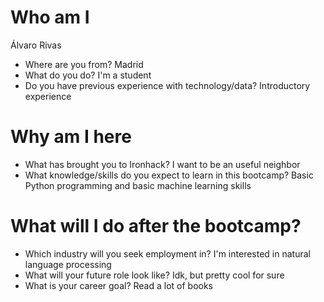 # Who am I
Álvaro Rivas
* Where are you from?
Madrid
* What do you do?
I'm a student
* Do you have previous experience with technology/data?
Introductory experience

# Why am I here

* What has brought you to Ironhack?
I want to be an useful neighbor
* What knowledge/skills do you expect to learn in this bootcamp?
Basic Python programming and basic machine learning skills

# What will I do after the bootcamp?

* Which industry will you seek employment in?
I'm interested in natural language processing
* What will your future role look like?
Idk, but pretty cool for sure
* What is your career goal?
Read a lot of books
